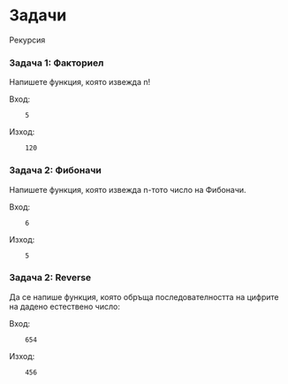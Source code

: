 Задачи
=====================

Рекурсия


### Задача 1: Факториел
Напишете функция, която извежда n!

Вход:
```
    5
```

Изход:
```
    120
```


### Задача 2: Фибоначи
Напишете функция, която извежда n-тото число на Фибоначи.

Вход:
```
    6
```

Изход:
```
    5
```

### Задача 2: Reverse
Да се напише функция, която обръща последователността на цифрите на дадено естествено 
число:

Вход:
```
    654
```

Изход:
```
    456
```